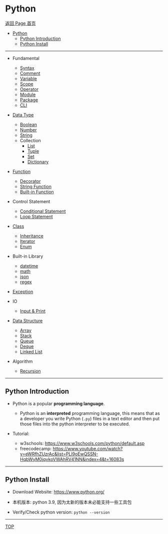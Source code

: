 # Python

[返回 Page 首页](../../index.md)

- [Python](#python)
  - [Python Introduction](#python-introduction)
  - [Python Install](#python-install)

---

- Fundamental

  - [Syntax](./fundamental/syntax.md)
  - [Comment](./fundamental/comment.md)
  - [Variable](./fundamental/variable.md)
  - [Scope](./fundamental/scope.md)
  - [Operator](./fundamental/operator.md)
  - [Module](./fundamental/module.md)
  - [Package](./fundamental/package.md)
  - [CLI](./fundamental/command_line_interface.md)

- [Data Type](./datatype/data_type.md)

  - [Boolean](./datatype/boolean.md)
  - [Number](./datatype/number.md)
  - [String](./datatype/string.md)
  - Collection
    - [List](./datatype/list.md)
    - [Tuple](./datatype/tuple.md)
    - [Set](./datatype/set.md)
    - [Dictionary](./datatype/dictionary.md)

- [Function](./function/function.md)

  - [Decorator](./function/decorator.md)
  - [String Function](./function/string_function.md)
  - [Built-in Function](./function/built_in_func.md)

- Control Statement

  - [Conditional Statement](./control_statement/condition.md)
  - [Loop Statement](./control_statement/loop.md)

- [Class](./class/class.md)

  - [Inheritance](./class/inheritance.md)
  - [Iterator](./class/iterator.md)
  - [Enum](./class/enum.md)

- Built-in Library

  - [datetime](./library/datetime.md)
  - [math](./library/math.md)
  - [json](./library/json.md)
  - [regex](./library/regex.md)

- [Exception](./exception/exception.md)

- IO

  - [Input & Print](./io/input_print.md)

- [Data Structure](./data_structure/data_structure.md)

  - [Array](./data_structure/array/dsa_array.md)
  - [Stack](./data_structure/stack/dsa_stack.md)
  - [Queue](./data_structure/queue/dsa_queue.md)
  - [Deque](./data_structure/deque/dsa_deque.md)
  - [Linked List](./data_structure/linked_list/dsa_linked_list.md)

- Algorithm
  - [Recursion](./algorithm/recursion/dsa_recursion.md)

---

## Python Introduction

- Python is a popular **programming language**.

  - Python is an **interpreted** programming language, this means that as a developer you write Python (`.py`) files in a text editor and then put those files into the python interpreter to be executed.

- Tutorial:
  - w3schools: https://www.w3schools.com/python/default.asp
  - freecodecamp: https://www.youtube.com/watch?v=eWRfhZUzrAc&list=PLl9oEwQSSN-HqbWyM0jqvkoVWAhRV41NN&index=4&t=16083s

---

## Python Install

- Download Website: https://www.python.org/

- 本机版本: python 3.9, 因为太新的版本未必能支持一些工具包

- Verify/Check python version: `python --version`

---

[TOP](#python)
